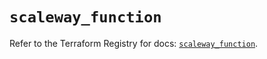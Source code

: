 # `scaleway_function`

Refer to the Terraform Registry for docs: [`scaleway_function`](https://registry.terraform.io/providers/scaleway/scaleway/2.59.0/docs/resources/function).
